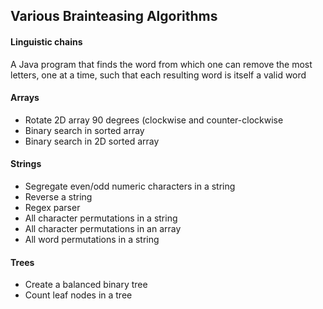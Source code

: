 ## Various Brainteasing Algorithms

#### Linguistic chains
A Java program that finds the word from which one can remove the most letters, one at a time, such that each resulting word is itself a valid word

#### Arrays
* Rotate 2D array 90 degrees (clockwise and counter-clockwise
* Binary search in sorted array
* Binary search in 2D sorted array

#### Strings
* Segregate even/odd numeric characters in a string
* Reverse a string
* Regex parser
* All character permutations in a string
* All character permutations in an array
* All word permutations in a string

#### Trees
* Create a balanced binary tree
* Count leaf nodes in a tree
